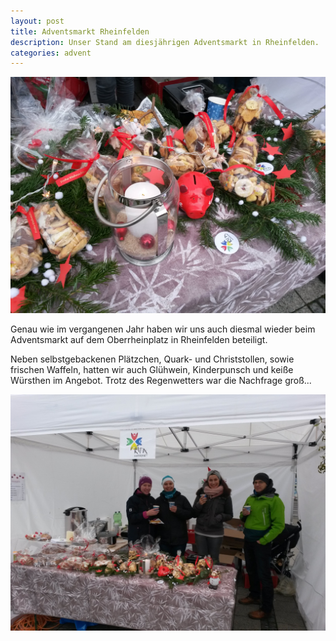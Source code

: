 ```yaml
---
layout: post
title: Adventsmarkt Rheinfelden
description: Unser Stand am diesjährigen Adventsmarkt in Rheinfelden.
categories: advent
---
```


![Kuchen und Plätzchen](/images/auslage.jpg "Das Angebot an Plätzchen und Kuchen")

Genau wie im vergangenen Jahr haben wir uns auch diesmal wieder beim Adventsmarkt auf dem Oberrheinplatz in Rheinfelden beteiligt.

Neben selbstgebackenen Plätzchen, Quark- und Christstollen, sowie frischen Waffeln, hatten wir auch Glühwein, Kinderpunsch und keiße Würsthen im Angebot.
Trotz des Regenwetters war die Nachfrage groß...


![Die Helferlein](/images/gluehwein.jpg "Gute Stimmung trotz des Regens")

